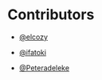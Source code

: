 # Contributors
-  [@elcozy](https://github.com/elcozy)

-  [@ifatoki](https://github.com/ifatoki)

-  [@Peteradeleke](https://github.com/Peteradeleke)
